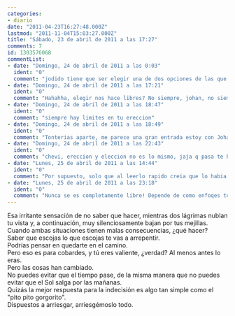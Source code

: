 ```yaml
---
categories:
- diario
date: "2011-04-23T16:27:48.000Z"
lastmod: "2011-11-04T15:03:27.000Z"
title: "Sábado, 23 de abril de 2011 a las 17:27"
comments: 7
id: 1303576068
commentList:
- date: "Domingo, 24 de abril de 2011 a las 0:03"
  ident: "0"
  comment: "jodido tiene que ser elegir una de dos opciones de las que sí o sí te vas a arrepentir, no obstante, sin elecciones no avanzarías y siempre estarías en el mismo punto. elegir nos hace libres. he de decir que yo prefiero el \'\'cara o cruz\'\'.\n\ndesearte suerte es todo lo que puedo hacer. avanti estimada persona anónima que ya vendrán tiempos mejores."
- date: "Domingo, 24 de abril de 2011 a las 17:21"
  ident: "0"
  comment: "Hahahha, elegir nos hace libres? No siempre, johan, no siempre... típico lo de, q prefieres, q mate a tu amigo o a tu otro amigo? No qieres q ninguno de los dos muera... siempre hay limites en tu eleccion, por tanto, nunca se será completamente libre. Otra cosa es q tu te sientas libre... sí, eso es otra cosa. Esta entrada me ha molado xD Me la pongo de tablón nombrando su procedencia xD"
- date: "Domingo, 24 de abril de 2011 a las 18:47"
  ident: "0"
  comment: "siempre hay limites en tu ereccion"
- date: "Domingo, 24 de abril de 2011 a las 18:49"
  ident: "0"
  comment: "Tonterias aparte, me parece una gran entrada estoy con Johan, elegir nos hace libres."
- date: "Domingo, 24 de abril de 2011 a las 22:43"
  ident: "0"
  comment: "chevi, ereccion y eleccion no es lo mismo, jaja q pasa te has empalmado leyendo el diario? jaja, es broma no te mosques"
- date: "Lunes, 25 de abril de 2011 a las 14:44"
  ident: "0"
  comment: "Por supuesto, solo que al leerlo rapido creia que lo habia puesto, asi que lo comente en plan bromilla"
- date: "Lunes, 25 de abril de 2011 a las 23:18"
  ident: "0"
  comment: "Nunca se es completamente libre! Depende de como enfoqes tu las cosas xDDD (puto chevi siempre leyendo mal a proposito D: q imagen tienes de mi? xDDDDDDDDDDDDDDD)"
---
```


Esa irritante sensación de no saber que hacer, mientras dos lágrimas nublan tu vista y, a continuación, muy silenciosamente bajan por tus mejillas.  
Cuando ambas situaciones tienen malas consecuencias, ¿qué hacer?   
Saber que escojas lo que escojas te vas a arrepentir.   
Podrías pensar en quedarte en el camino.  
Pero eso es para cobardes, y tú eres valiente, ¿verdad? Al menos antes lo eras.  
Pero las cosas han cambiado.  
No puedes evitar que el tiempo pase, de la misma manera que no puedes evitar que el Sol salga por las mañanas.  
Quizás la mejor respuesta para la indecisión es algo tan simple como el "pito pito gorgorito".   
Dispuestos a arriesgar, arriesgémoslo todo.